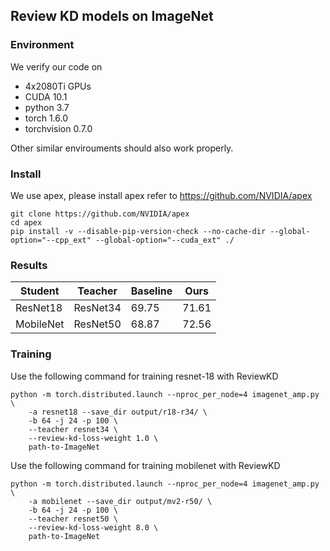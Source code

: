 ## Review KD models on ImageNet

### Environment

We verify our code on 
* 4x2080Ti GPUs
* CUDA 10.1
* python 3.7
* torch 1.6.0
* torchvision 0.7.0

Other similar envirouments should also work properly.

### Install

We use apex, please install apex refer to https://github.com/NVIDIA/apex 
```
git clone https://github.com/NVIDIA/apex
cd apex
pip install -v --disable-pip-version-check --no-cache-dir --global-option="--cpp_ext" --global-option="--cuda_ext" ./
```

### Results

| Student    | Teacher  | Baseline | Ours  |
|------------|----------|----------|-------|
| ResNet18   | ResNet34 | 69.75    | 71.61 |
| MobileNet  | ResNet50 | 68.87    | 72.56 |

### Training

Use the following command for training resnet-18 with ReviewKD
```
python -m torch.distributed.launch --nproc_per_node=4 imagenet_amp.py \
    -a resnet18 --save_dir output/r18-r34/ \
    -b 64 -j 24 -p 100 \
    --teacher resnet34 \
    --review-kd-loss-weight 1.0 \
    path-to-ImageNet
```

Use the following command for training mobilenet with ReviewKD
```
python -m torch.distributed.launch --nproc_per_node=4 imagenet_amp.py \
    -a mobilenet --save_dir output/mv2-r50/ \
    -b 64 -j 24 -p 100 \
    --teacher resnet50 \
    --review-kd-loss-weight 8.0 \
    path-to-ImageNet    
```
